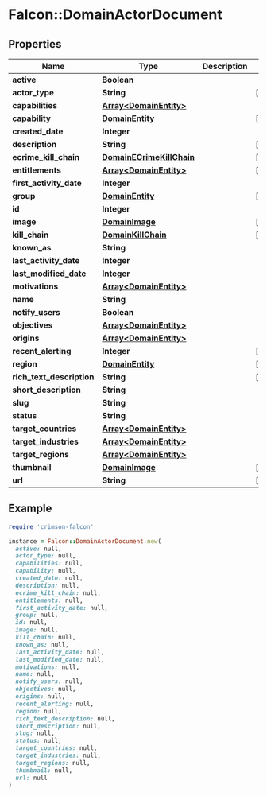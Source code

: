 # Falcon::DomainActorDocument

## Properties

| Name | Type | Description | Notes |
| ---- | ---- | ----------- | ----- |
| **active** | **Boolean** |  |  |
| **actor_type** | **String** |  | [optional] |
| **capabilities** | [**Array&lt;DomainEntity&gt;**](DomainEntity.md) |  |  |
| **capability** | [**DomainEntity**](DomainEntity.md) |  | [optional] |
| **created_date** | **Integer** |  |  |
| **description** | **String** |  | [optional] |
| **ecrime_kill_chain** | [**DomainECrimeKillChain**](DomainECrimeKillChain.md) |  | [optional] |
| **entitlements** | [**Array&lt;DomainEntity&gt;**](DomainEntity.md) |  | [optional] |
| **first_activity_date** | **Integer** |  |  |
| **group** | [**DomainEntity**](DomainEntity.md) |  | [optional] |
| **id** | **Integer** |  |  |
| **image** | [**DomainImage**](DomainImage.md) |  | [optional] |
| **kill_chain** | [**DomainKillChain**](DomainKillChain.md) |  | [optional] |
| **known_as** | **String** |  |  |
| **last_activity_date** | **Integer** |  |  |
| **last_modified_date** | **Integer** |  |  |
| **motivations** | [**Array&lt;DomainEntity&gt;**](DomainEntity.md) |  |  |
| **name** | **String** |  |  |
| **notify_users** | **Boolean** |  |  |
| **objectives** | [**Array&lt;DomainEntity&gt;**](DomainEntity.md) |  |  |
| **origins** | [**Array&lt;DomainEntity&gt;**](DomainEntity.md) |  |  |
| **recent_alerting** | **Integer** |  | [optional] |
| **region** | [**DomainEntity**](DomainEntity.md) |  | [optional] |
| **rich_text_description** | **String** |  | [optional] |
| **short_description** | **String** |  |  |
| **slug** | **String** |  |  |
| **status** | **String** |  |  |
| **target_countries** | [**Array&lt;DomainEntity&gt;**](DomainEntity.md) |  |  |
| **target_industries** | [**Array&lt;DomainEntity&gt;**](DomainEntity.md) |  |  |
| **target_regions** | [**Array&lt;DomainEntity&gt;**](DomainEntity.md) |  |  |
| **thumbnail** | [**DomainImage**](DomainImage.md) |  | [optional] |
| **url** | **String** |  | [optional] |

## Example

```ruby
require 'crimson-falcon'

instance = Falcon::DomainActorDocument.new(
  active: null,
  actor_type: null,
  capabilities: null,
  capability: null,
  created_date: null,
  description: null,
  ecrime_kill_chain: null,
  entitlements: null,
  first_activity_date: null,
  group: null,
  id: null,
  image: null,
  kill_chain: null,
  known_as: null,
  last_activity_date: null,
  last_modified_date: null,
  motivations: null,
  name: null,
  notify_users: null,
  objectives: null,
  origins: null,
  recent_alerting: null,
  region: null,
  rich_text_description: null,
  short_description: null,
  slug: null,
  status: null,
  target_countries: null,
  target_industries: null,
  target_regions: null,
  thumbnail: null,
  url: null
)
```

